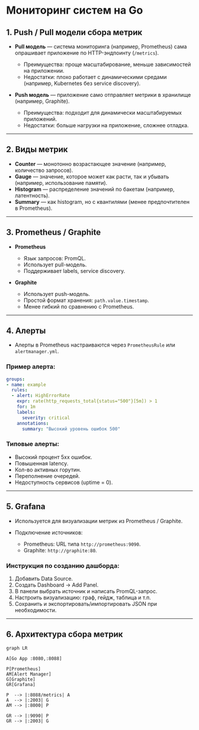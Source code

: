 # Мониторинг систем на Go

## 1. **Push / Pull модели сбора метрик**

* **Pull модель** — система мониторинга (например, Prometheus) сама опрашивает приложение по HTTP-эндпоинту (`/metrics`).

  * Преимущества: проще масштабирование, меньше зависимостей на приложении.
  * Недостатки: плохо работает с динамическими средами (например, Kubernetes без service discovery).
* **Push модель** — приложение само отправляет метрики в хранилище (например, Graphite).

  * Преимущества: подходит для динамически масштабируемых приложений.
  * Недостатки: больше нагрузки на приложение, сложнее отладка.

---

## 2. **Виды метрик**

* **Counter** — монотонно возрастающее значение (например, количество запросов).
* **Gauge** — значение, которое может как расти, так и убывать (например, использование памяти).
* **Histogram** — распределение значений по бакетам (например, латентность).
* **Summary** — как histogram, но с квантилями (менее предпочтителен в Prometheus).

---

## 3. **Prometheus / Graphite**

* **Prometheus**

  * Язык запросов: PromQL.
  * Использует pull-модель.
  * Поддерживает labels, service discovery.
* **Graphite**

  * Использует push-модель.
  * Простой формат хранения: `path.value.timestamp`.
  * Менее гибкий по сравнению с Prometheus.

---

## 4. **Алерты**

* Алерты в Prometheus настраиваются через `PrometheusRule` или `alertmanager.yml`.

### Пример алерта:

```yaml
groups:
- name: example
  rules:
  - alert: HighErrorRate
    expr: rate(http_requests_total{status="500"}[5m]) > 1
    for: 1m
    labels:
      severity: critical
    annotations:
      summary: "Высокий уровень ошибок 500"
```

### Типовые алерты:

* Высокий процент 5xx ошибок.
* Повышенная latency.
* Кол-во активных горутин.
* Переполнение очередей.
* Недоступность сервисов (uptime = 0).

---

## 5. **Grafana**

* Используется для визуализации метрик из Prometheus / Graphite.
* Подключение источников:

  * Prometheus: URL типа `http://prometheus:9090`.
  * Graphite: `http://graphite:80`.

### Инструкция по созданию дашборда:

1. Добавить Data Source.
2. Создать Dashboard → Add Panel.
3. В панели выбрать источник и написать PromQL-запрос.
4. Настроить визуализацию: граф, гейдж, таблица и т.п.
5. Сохранить и экспортировать/импортировать JSON при необходимости.

---


## 6. Архитектура сбора метрик

```mermaid
graph LR

A[Go App :8080,:8088]

P[Prometheus]
AM[Alert Manager]
G[Graphite]
GR[Grafana]

P  --> |:8088/metrics| A 
A  --> |:2003| G
AM --> |:8000| P

GR --> |:9090| P
GR --> |:2003| G

```